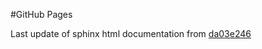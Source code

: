 #GitHub Pages

Last update of sphinx html documentation from [da03e246](https://github.com/LFB-MRI/MagneticReadoutProcessing/tree/da03e246c56e419fffdf18fc073ab00d679ccc16)
